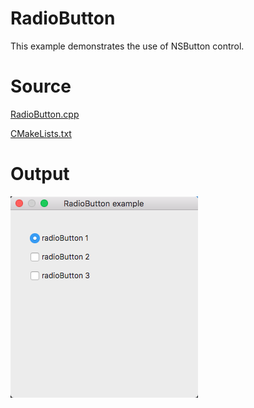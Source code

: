 # RadioButton

This example demonstrates the use of NSButton control.

# Source

[RadioButton.cpp](./RadioButton.cpp)

[CMakeLists.txt](./CMakeLists.txt)

# Output

![GitHub Logo](../../docs/Pictures/RadioButton.png)
